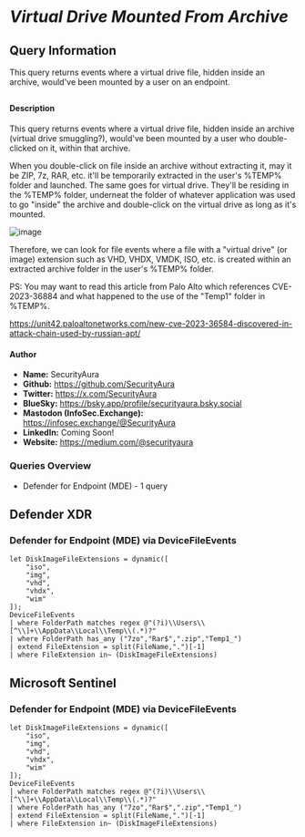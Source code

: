# *Virtual Drive Mounted From Archive*

## Query Information

This query returns events where a virtual drive file, hidden inside an archive, would've been mounted by a user on an endpoint.

##

#### Description

This query returns events where a virtual drive file, hidden inside an archive (virtual drive smuggling?), would've been mounted by a user who double-clicked on it, within that archive.

When you double-click on file inside an archive without extracting it, may it be ZIP, 7z, RAR, etc. it'll be temporarily extracted in the user's %TEMP% folder and launched. The same goes for virtual drive. They'll be residing in the %TEMP% folder, underneat the folder of whatever application was used to go "inside" the archive and double-click on the virtual drive as long as it's mounted.

![image](https://github.com/user-attachments/assets/8368a363-4ab5-4aa7-9467-9a7395d60c02)

Therefore, we can look for file events where a file with a "virtual drive" (or image) extension such as VHD, VHDX, VMDK, ISO, etc. is created within an extracted archive folder in the user's %TEMP% folder.

PS: You may want to read this article from Palo Alto which references CVE-2023-36884 and what happened to the use of the "Temp1" folder in %TEMP%.

https://unit42.paloaltonetworks.com/new-cve-2023-36584-discovered-in-attack-chain-used-by-russian-apt/

#### Author <Optional>
- **Name:** SecurityAura
- **Github:** https://github.com/SecurityAura
- **Twitter:** https://x.com/SecurityAura
- **BlueSky:** https://bsky.app/profile/securityaura.bsky.social
- **Mastodon (InfoSec.Exchange):** https://infosec.exchange/@SecurityAura
- **LinkedIn:** Coming Soon!
- **Website:** https://medium.com/@securityaura

### Queries Overview ###

- Defender for Endpoint (MDE) - 1 query

## Defender XDR ##
### Defender for Endpoint (MDE) via DeviceFileEvents ###
```KQL
let DiskImageFileExtensions = dynamic([
    "iso",
    "img",
    "vhd",
    "vhdx",
    "wim"
]);
DeviceFileEvents
| where FolderPath matches regex @"(?i)\\Users\\[^\\]+\\AppData\\Local\\Temp\\(.*)?"
| where FolderPath has_any ("7zo","Rar$",".zip","Temp1_")
| extend FileExtension = split(FileName,".")[-1]
| where FileExtension in~ (DiskImageFileExtensions)
```
## Microsoft Sentinel ##
### Defender for Endpoint (MDE) via DeviceFileEvents ###
```KQL
let DiskImageFileExtensions = dynamic([
    "iso",
    "img",
    "vhd",
    "vhdx",
    "wim"
]);
DeviceFileEvents
| where FolderPath matches regex @"(?i)\\Users\\[^\\]+\\AppData\\Local\\Temp\\(.*)?"
| where FolderPath has_any ("7zo","Rar$",".zip","Temp1_")
| extend FileExtension = split(FileName,".")[-1]
| where FileExtension in~ (DiskImageFileExtensions)
```
